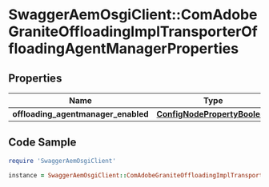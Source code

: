 # SwaggerAemOsgiClient::ComAdobeGraniteOffloadingImplTransporterOffloadingAgentManagerProperties

## Properties

Name | Type | Description | Notes
------------ | ------------- | ------------- | -------------
**offloading_agentmanager_enabled** | [**ConfigNodePropertyBoolean**](ConfigNodePropertyBoolean.md) |  | [optional] 

## Code Sample

```ruby
require 'SwaggerAemOsgiClient'

instance = SwaggerAemOsgiClient::ComAdobeGraniteOffloadingImplTransporterOffloadingAgentManagerProperties.new(offloading_agentmanager_enabled: null)
```


